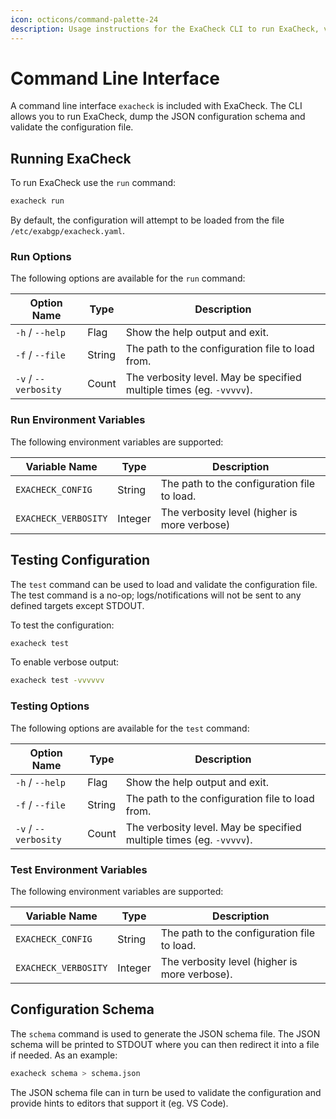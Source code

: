 ```yaml
---
icon: octicons/command-palette-24
description: Usage instructions for the ExaCheck CLI to run ExaCheck, validate the configuration and dump the configuration schema.
---
```


# Command Line Interface

A command line interface `exacheck` is included with ExaCheck. The CLI allows you to run ExaCheck, dump the JSON configuration schema and validate the configuration file.

## Running ExaCheck

To run ExaCheck use the `run` command:

```bash
exacheck run
```

By default, the configuration will attempt to be loaded from the file `/etc/exabgp/exacheck.yaml`.

### Run Options

The following options are available for the `run` command:

| Option Name          | Type   | Description                                                          |
| -------------------- | ------ | -------------------------------------------------------------------- |
| `-h` / `--help`      | Flag   | Show the help output and exit.                                       |
| `-f` / `--file`      | String | The path to the configuration file to load from.                     |
| `-v` / `--verbosity` | Count  | The verbosity level. May be specified multiple times (eg. `-vvvvv`). |

### Run Environment Variables

The following environment variables are supported:

| Variable Name        | Type    | Description                                  |
| -------------------- | ------- | -------------------------------------------- |
| `EXACHECK_CONFIG`    | String  | The path to the configuration file to load.  |
| `EXACHECK_VERBOSITY` | Integer | The verbosity level (higher is more verbose) |

## Testing Configuration

The `test` command can be used to load and validate the configuration file. The test command is a no-op; logs/notifications will not be sent to any defined targets except STDOUT.

To test the configuration:

```bash
exacheck test
```

To enable verbose output:

```bash
exacheck test -vvvvvv
```

### Testing Options

The following options are available for the `test` command:

| Option Name          | Type   | Description                                                          |
| -------------------- | ------ | -------------------------------------------------------------------- |
| `-h` / `--help`      | Flag   | Show the help output and exit.                                       |
| `-f` / `--file`      | String | The path to the configuration file to load from.                     |
| `-v` / `--verbosity` | Count  | The verbosity level. May be specified multiple times (eg. `-vvvvv`). |

### Test Environment Variables

The following environment variables are supported:

| Variable Name        | Type    | Description                                   |
| -------------------- | ------- | --------------------------------------------- |
| `EXACHECK_CONFIG`    | String  | The path to the configuration file to load.   |
| `EXACHECK_VERBOSITY` | Integer | The verbosity level (higher is more verbose). |

## Configuration Schema

The `schema` command is used to generate the JSON schema file. The JSON schema will be printed to STDOUT where you can then redirect it into a file if needed. As an example:

```bash
exacheck schema > schema.json
```

The JSON schema file can in turn be used to validate the configuration and provide hints to editors that support it (eg. VS Code).
